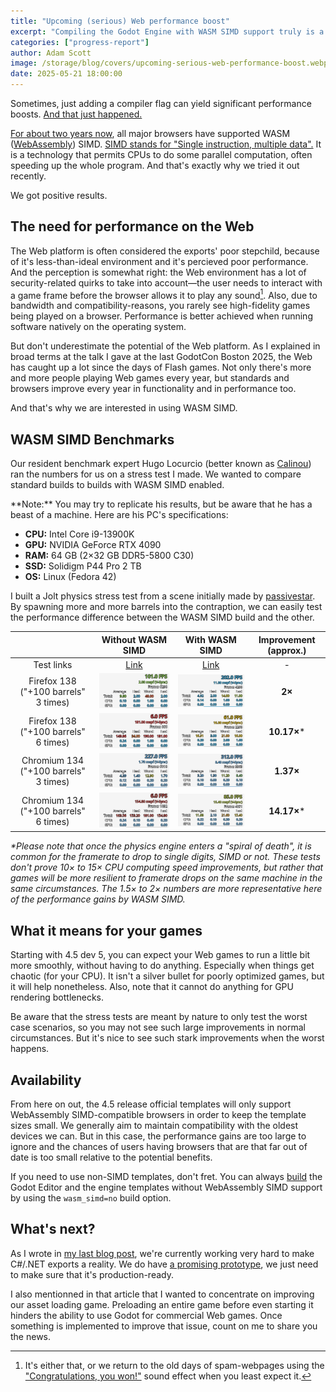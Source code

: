 ```yaml
---
title: "Upcoming (serious) Web performance boost"
excerpt: "Compiling the Godot Engine with WASM SIMD support truly is a game changer."
categories: ["progress-report"]
author: Adam Scott
image: /storage/blog/covers/upcoming-serious-web-performance-boost.webp
date: 2025-05-21 18:00:00
---
```


Sometimes, just adding a compiler flag can yield significant performance boosts. [And that just happened.](https://github.com/godotengine/godot/pull/106319)

[For about two years now](https://caniuse.com/wasm-simd), all major browsers have supported WASM ([WebAssembly](https://en.wikipedia.org/wiki/WebAssembly)) SIMD. [SIMD stands for "Single instruction, multiple data".](https://en.wikipedia.org/wiki/Single_instruction,_multiple_data) It is a technology that permits CPUs to do some parallel computation, often speeding up the whole program. And that's exactly why we tried it out recently.

We got positive results.

## The need for performance on the Web

The Web platform is often considered the exports' poor stepchild, because of it's less-than-ideal environment and it's percieved poor performance. And the perception is somewhat right: the Web environment has a lot of security-related quirks to take into account—the user needs to interact with a game frame before the browser allows it to play any sound[^1]. Also, due to bandwidth and compatibility-reasons, you rarely see high-fidelity games being played on a browser. Performance is better achieved when running software natively on the operating system.

But don't underestimate the potential of the Web platform. As I explained in broad terms at the talk I gave at the last GodotCon Boston 2025, the Web has caught up a lot since the days of Flash games. Not only there's more and more people playing Web games every year, but standards and browsers improve every year in functionality and in performance too.

And that's why we are interested in using WASM SIMD.

## WASM SIMD Benchmarks

Our resident benchmark expert Hugo Locurcio (better known as [Calinou](https://github.com/Calinou/)) ran the numbers for us on a stress test I made. We wanted to compare standard builds to builds with WASM SIMD enabled.

<div class="note" markdown=1>
**Note:** You may try to replicate his results, but be aware that he has a beast of a machine. Here are his PC's specifications:

- **CPU:** Intel Core i9-13900K
- **GPU:** NVIDIA GeForce RTX 4090
- **RAM:** 64 GB (2×32 GB DDR5-5800 C30)
- **SSD:** Solidigm P44 Pro 2 TB
- **OS:** Linux (Fedora 42)
</div>

I built a Jolt physics stress test from a scene initially made by [passivestar](https://bsky.app/profile/passivestar.bsky.social). By spawning more and more barrels into the contraption, we can easily test the performance difference between the WASM SIMD build and the other.

| | Without WASM SIMD | With WASM SIMD | Improvement (approx.) |
| :---: | :---: | :---: | :---: |
| Test links | <a href="https://adamscott.github.io/godot-physics-demo-without-simd/" target="_blank">Link</a> | <a href="https://adamscott.github.io/godot-physics-demo-with-simd/" target="_blank">Link</a> | - |
| Firefox 138<br>("+100 barrels" 3 times) | ![Firefox 138 "+ 100 barrels" 3 times without SIMD](/storage/blog/upcoming-web-serious-performance-boost/calinou-firefox138-3times-without-wasm-simd.webp) | ![Firefox 138 "+ 100 barrels" 6 times without SIMD](/storage/blog/upcoming-web-serious-performance-boost/calinou-firefox138-3times-with-wasm-simd.webp) | **2×** |
| Firefox 138<br>("+100 barrels" 6 times) | ![Firefox 138 "+ 100 barrels" 3 times without SIMD](/storage/blog/upcoming-web-serious-performance-boost/calinou-firefox138-6times-without-wasm-simd.webp) | ![Firefox 138 "+ 100 barrels" 6 times without SIMD](/storage/blog/upcoming-web-serious-performance-boost/calinou-firefox138-6times-with-wasm-simd.webp) | **10.17×**\* |
| Chromium 134<br>("+100 barrels" 3 times) | ![Chromium 134 "+ 100 barrels" 3 times without SIMD](/storage/blog/upcoming-web-serious-performance-boost/calinou-chromium134-3times-without-wasm-simd.webp) | ![Chromium 134 "+ 100 barrels" 6 times without SIMD](/storage/blog/upcoming-web-serious-performance-boost/calinou-chromium134-3times-with-wasm-simd.webp) | **1.37×** |
| Chromium 134<br>("+100 barrels" 6 times) | ![Chromium 134 "+ 100 barrels" 3 times without SIMD](/storage/blog/upcoming-web-serious-performance-boost/calinou-chromium134-6times-without-wasm-simd.webp) | ![Chromium 134 "+ 100 barrels" 6 times without SIMD](/storage/blog/upcoming-web-serious-performance-boost/calinou-chromium134-6times-with-wasm-simd.webp) | **14.17×**\* |

_\*Please note that once the physics engine enters a "spiral of death", it is common for the framerate to drop to single digits, SIMD or not. These tests don't prove 10× to 15× CPU computing speed improvements, but rather that games will be more resilient to framerate drops on the same machine in the same circumstances. The 1.5× to 2× numbers are more representative here of the performance gains by WASM SIMD._

## What it means for your games

Starting with 4.5 dev 5, you can expect your Web games to run a little bit more smoothly, without having to do anything. Especially when things get chaotic (for your CPU). It isn't a silver bullet for poorly optimized games, but it will help nonetheless. Also, note that it cannot do anything for GPU rendering bottlenecks.

Be aware that the stress tests are meant by nature to only test the worst case scenarios, so you may not see such large improvements in normal circumstances. But it's nice to see such stark improvements when the worst happens.

## Availability

From here on out, the 4.5 release official templates will only support WebAssembly SIMD-compatible browsers in order to keep the template sizes small. We generally aim to maintain compatibility with the oldest devices we can. But in this case, the performance gains are too large to ignore and the chances of users having browsers that are that far out of date is too small relative to the potential benefits.

If you need to use non-SIMD templates, don't fret. You can always [build](https://docs.godotengine.org/en/stable/contributing/development/compiling/index.html) the Godot Editor and the engine templates without WebAssembly SIMD support by using the `wasm_simd=no` build option.

## What's next?

As I wrote in [my last blog post](/article/live-from-godotcon-boston-web-dotnet-prototype/), we're currently working very hard to make C#/.NET exports a reality. We do have [a promising prototype](https://lab.godotengine.org/godot-dotnet-web/), we just need to make sure that it's production-ready.

I also mentionned in that article that I wanted to concentrate on improving our asset loading game. Preloading an entire game before even starting it hinders the ability to use Godot for commercial Web games. Once something is implemented to improve that issue, count on me to share you the news.

[^1]: It's either that, or we return to the old days of spam-webpages using the ["Congratulations, you won!"](https://www.youtube.com/watch?v=WckVsX5-uyE) sound effect when you least expect it.
